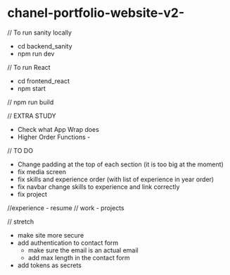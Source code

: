 # chanel-portfolio-website-v2-

// To run sanity locally 
- cd backend_sanity
- npm run dev 


// To run React
- cd frontend_react
- npm start


// npm run build 

// EXTRA STUDY 
- Check what App Wrap does
- Higher Order Functions - 

// TO DO 
- Change padding at the top of each section (it is too big at the moment)
- fix media screen  
- fix skills and experience order (with list of experience in year order)
- fix navbar change skills to experience and link correctly 
- fix project 

//experience - resume 
// work - projects 

// stretch
- make site more secure 
- add authentication to contact form
  - make sure the email is an actual email 
  - add max length in the contact form 
- add tokens as secrets
